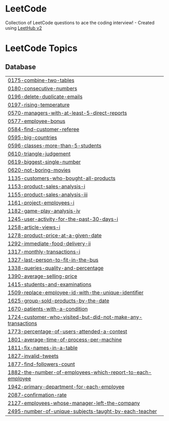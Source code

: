 # LeetCode
Collection of LeetCode questions to ace the coding interview! - Created using [LeetHub v2](https://github.com/arunbhardwaj/LeetHub-2.0)

<!---LeetCode Topics Start-->
# LeetCode Topics
## Database
|  |
| ------- |
| [0175-combine-two-tables](https://github.com/DoaaTawfik0/LeetCode/tree/master/0175-combine-two-tables) |
| [0180-consecutive-numbers](https://github.com/DoaaTawfik0/LeetCode/tree/master/0180-consecutive-numbers) |
| [0196-delete-duplicate-emails](https://github.com/DoaaTawfik0/LeetCode/tree/master/0196-delete-duplicate-emails) |
| [0197-rising-temperature](https://github.com/DoaaTawfik0/LeetCode/tree/master/0197-rising-temperature) |
| [0570-managers-with-at-least-5-direct-reports](https://github.com/DoaaTawfik0/LeetCode/tree/master/0570-managers-with-at-least-5-direct-reports) |
| [0577-employee-bonus](https://github.com/DoaaTawfik0/LeetCode/tree/master/0577-employee-bonus) |
| [0584-find-customer-referee](https://github.com/DoaaTawfik0/LeetCode/tree/master/0584-find-customer-referee) |
| [0595-big-countries](https://github.com/DoaaTawfik0/LeetCode/tree/master/0595-big-countries) |
| [0596-classes-more-than-5-students](https://github.com/DoaaTawfik0/LeetCode/tree/master/0596-classes-more-than-5-students) |
| [0610-triangle-judgement](https://github.com/DoaaTawfik0/LeetCode/tree/master/0610-triangle-judgement) |
| [0619-biggest-single-number](https://github.com/DoaaTawfik0/LeetCode/tree/master/0619-biggest-single-number) |
| [0620-not-boring-movies](https://github.com/DoaaTawfik0/LeetCode/tree/master/0620-not-boring-movies) |
| [1135-customers-who-bought-all-products](https://github.com/DoaaTawfik0/LeetCode/tree/master/1135-customers-who-bought-all-products) |
| [1153-product-sales-analysis-i](https://github.com/DoaaTawfik0/LeetCode/tree/master/1153-product-sales-analysis-i) |
| [1155-product-sales-analysis-iii](https://github.com/DoaaTawfik0/LeetCode/tree/master/1155-product-sales-analysis-iii) |
| [1161-project-employees-i](https://github.com/DoaaTawfik0/LeetCode/tree/master/1161-project-employees-i) |
| [1182-game-play-analysis-iv](https://github.com/DoaaTawfik0/LeetCode/tree/master/1182-game-play-analysis-iv) |
| [1245-user-activity-for-the-past-30-days-i](https://github.com/DoaaTawfik0/LeetCode/tree/master/1245-user-activity-for-the-past-30-days-i) |
| [1258-article-views-i](https://github.com/DoaaTawfik0/LeetCode/tree/master/1258-article-views-i) |
| [1278-product-price-at-a-given-date](https://github.com/DoaaTawfik0/LeetCode/tree/master/1278-product-price-at-a-given-date) |
| [1292-immediate-food-delivery-ii](https://github.com/DoaaTawfik0/LeetCode/tree/master/1292-immediate-food-delivery-ii) |
| [1317-monthly-transactions-i](https://github.com/DoaaTawfik0/LeetCode/tree/master/1317-monthly-transactions-i) |
| [1327-last-person-to-fit-in-the-bus](https://github.com/DoaaTawfik0/LeetCode/tree/master/1327-last-person-to-fit-in-the-bus) |
| [1338-queries-quality-and-percentage](https://github.com/DoaaTawfik0/LeetCode/tree/master/1338-queries-quality-and-percentage) |
| [1390-average-selling-price](https://github.com/DoaaTawfik0/LeetCode/tree/master/1390-average-selling-price) |
| [1415-students-and-examinations](https://github.com/DoaaTawfik0/LeetCode/tree/master/1415-students-and-examinations) |
| [1509-replace-employee-id-with-the-unique-identifier](https://github.com/DoaaTawfik0/LeetCode/tree/master/1509-replace-employee-id-with-the-unique-identifier) |
| [1625-group-sold-products-by-the-date](https://github.com/DoaaTawfik0/LeetCode/tree/master/1625-group-sold-products-by-the-date) |
| [1670-patients-with-a-condition](https://github.com/DoaaTawfik0/LeetCode/tree/master/1670-patients-with-a-condition) |
| [1724-customer-who-visited-but-did-not-make-any-transactions](https://github.com/DoaaTawfik0/LeetCode/tree/master/1724-customer-who-visited-but-did-not-make-any-transactions) |
| [1773-percentage-of-users-attended-a-contest](https://github.com/DoaaTawfik0/LeetCode/tree/master/1773-percentage-of-users-attended-a-contest) |
| [1801-average-time-of-process-per-machine](https://github.com/DoaaTawfik0/LeetCode/tree/master/1801-average-time-of-process-per-machine) |
| [1811-fix-names-in-a-table](https://github.com/DoaaTawfik0/LeetCode/tree/master/1811-fix-names-in-a-table) |
| [1827-invalid-tweets](https://github.com/DoaaTawfik0/LeetCode/tree/master/1827-invalid-tweets) |
| [1877-find-followers-count](https://github.com/DoaaTawfik0/LeetCode/tree/master/1877-find-followers-count) |
| [1882-the-number-of-employees-which-report-to-each-employee](https://github.com/DoaaTawfik0/LeetCode/tree/master/1882-the-number-of-employees-which-report-to-each-employee) |
| [1942-primary-department-for-each-employee](https://github.com/DoaaTawfik0/LeetCode/tree/master/1942-primary-department-for-each-employee) |
| [2087-confirmation-rate](https://github.com/DoaaTawfik0/LeetCode/tree/master/2087-confirmation-rate) |
| [2127-employees-whose-manager-left-the-company](https://github.com/DoaaTawfik0/LeetCode/tree/master/2127-employees-whose-manager-left-the-company) |
| [2495-number-of-unique-subjects-taught-by-each-teacher](https://github.com/DoaaTawfik0/LeetCode/tree/master/2495-number-of-unique-subjects-taught-by-each-teacher) |
<!---LeetCode Topics End-->